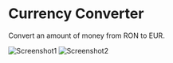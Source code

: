 # Currency Converter

Convert an amount of money from RON to EUR.


![Screenshot1](https://github.com/nicovlad16/google-flutter-projects/blob/master/screenshots/currency_converter_1.png)
![Screenshot2](https://github.com/nicovlad16/google-flutter-projects/blob/master/screenshots/currency_converter_2.png)

